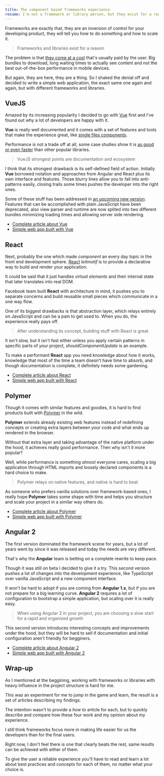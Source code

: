 ```yaml
---
title: The component based frameworks experience
resume: I'm not a framework or library person, but they exist for a reason. There's a need of solving things quickly, a clear growth path and fast adoption for new team members.
---
```


Frameworks are exactly that, they are an inversion of control for your developing product, they will tell you how to do something and how to scale it.

> Frameworks and libraries exist for a reason

The problem is that [they come at a cost][cost] that's usually paid by the user. Big bundles to download, long waiting times to actually see content and not the best out-of-the-box performance in mobile devices.

But again, they are here, they are a thing. So I shaked the denial off and decided to write a simple web application, the exact same one again and again, but with different frameworks and libraries.

## VueJS

Amazed by its increasing popularity I decided to go with [Vue][vuejs] first and I've found out why a lot of developers are happy with it.

**Vue** is really well documented and it comes with a set of features and tools that make the experience great, like [single files components][singlefilecomponents].

Performance is not a trade off at all, some case studies show it is [as good or even faster][vuereactperf] than other popular libraries.

> VueJS strongest points are documentation and ecosystem

I think that its strongest drawback is its self-defined field of action. Initially **Vue** borrowed notation and approaches from Angular and React plus its own interface and features. Those blurry lines allow you to fall into anti-patterns easily, closing trails some times pushes the developer into the right ones.

Some of these stuff has been addressed in [an upcoming new version][vue2]. Features that can be accomplished with plain JavaScript have been deprecated, also view parser and runtime are now splited into two different bundles minimizing loading times and allowing server side rendering.

- [Complete article about Vue](/2016/06/building-component-based-app-vue/)
- [Simple web app built with Vue](https://github.com/jeremenichelli/movies/tree/master/results/vue)


## React

Next, probably the one which made _component_ an every day topic in the front end development sphere. [React][react] _leitmotif_ is to provide a declarative way to build and render your application.

It could be said that it just handles _virtual elements_ and their internal state that later translates into real DOM.

Facebook team built **React** with architecture in mind, it pushes you to separate concerns and build reusable small pieces which communicate in a one way flow.

One of its biggest drawbacks is that abstraction layer, which relays entirely on JavaScript and can be a pain to get used to. When you do, the experience really pays off.

> After understanding its concept, building stuff with React is great

It isn't slow, but it isn't fast either unless you apply certain patterns in specific parts of your project, _shouldComponentUpdate_ is an example.

To make a performant **React** app you need knowledge about how it works, knowledge that most of the time a team doesn't have time to absorb, and though documentation is complete, it definitely needs some gardening.

- [Complete article about React](/2016/07/building-a-component-based-app-react/)
- [Simple web app built with React](https://github.com/jeremenichelli/movies/tree/master/results/react)


## Polymer

Though it comes with similar features and goodies, it is hard to find products built with [Polymer][polymer] in the wild.

**Polymer** extends already existing web features instead of redefining concepts or creating extra layers between your code and what ends up rendered in the browser.

Without that extra layer and taking advantage of the native platform under the hood, it achieves really good performance. Then why isn't it more popular?

Well, while performance is something _almost_ everyone cares, scaling a big application through HTML imports and loosely declared components is a hard choice to make.

> Polymer relays on native features, and native is hard to beat

As someone who prefers vanilla solutions over framework-based ones, I really hope **Polymer** takes some shape with time and helps you structure and scale your project in a similar way others do.

- [Complete article about Polymer](/2016/08/building-a-component-based-app-polymer/)
- [Simple web app built with Polymer](https://github.com/jeremenichelli/movies/tree/master/results/polymer)


## Angular 2

The first version dominated the framework scene for years, but a lot of years went by since it was released and today the needs are very different.

That's why the **Angular** team is betting on a complete rewrite to keep pace.

Though it was still on beta I decided to give it a try. This second version pushes a lot of changes into the development experience, like TypeScript over vanilla JavaScript and a new component interface.

It won't be hard to adopt if you are coming from **Angular 1.x**, but if you are not prepare for a big learning curve. **Angular 2** requires a lot of configuration to bootstrap a simple application, but scaling over it is really easy.

> When using Angular 2 in your project, you are choosing a slow start for a rapid and organized growth

This second version introduces interesting concepts and improvements under the hood, but they will be hard to sell if documentation and initial configuration aren't friendly for begginers.

- [Complete article about Angular 2](/2016/08/building-component-based-app-angular-2/)
- [Simple web app built with Angular 2](https://github.com/jeremenichelli/movies/tree/master/results/angular)


## Wrap-up

As I mentioned at the beggining, working with frameworks or libraries with heavy influence in the project structure is hard for me.

This was an experiment for me to jump in the game and learn, the result is a set of articles describing my findings.

The intention wasn't to provide a _how to_ article for each, but to quickly describe and compare how these four work and my opinion about my experience.

I still think frameworks focus more in making life easier for us the developers than for the final users.

Right now, I don't feel there is one that clearly beats the rest, same results can be achieved with either of them.

To give the user a reliable experience you'll have to read and learn a lot about best practices and concepts for each of them, no matter what your choice is.


[vuejs]: https://www.vuejs.org
[singlefilecomponents]: http://vuejs.org/guide/single-file-components.html
[vuereactperf]: https://engineering.footballradar.com/from-a-react-point-of-vue-comparing-reactjs-to-vuejs-for-dynamic-tabular-data/
[vue2]: https://vuejs.org/2016/04/27/announcing-2.0/

[react]: https://facebook.github.io/react/

[polymer]: https://www.polymer-project.org

[angular]: https://angular.io

[cost]: https://aerotwist.com/blog/the-cost-of-frameworks/
